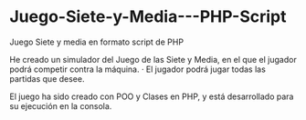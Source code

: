 # Juego-Siete-y-Media---PHP-Script
Juego Siete y media en formato script de PHP

He creado un simulador del Juego de las Siete y Media, en el que el jugador podrá competir contra la máquina. 
· El jugador podrá jugar todas las partidas que desee.

El juego ha sido creado con POO y Clases en PHP, y está desarrollado para su ejecución en la consola.
